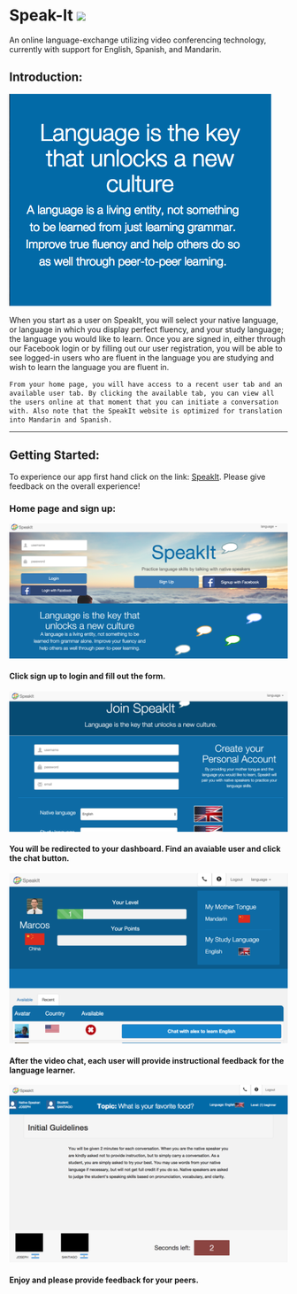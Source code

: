 # Speak-It  <img src="https://raw.githubusercontent.com/tgoldenberg/Speakit-Static/master/app/assets/images/globe-logo.png" width="48">
An online language-exchange utilizing video conferencing technology, currently with support for English, Spanish, and Mandarin.

## Introduction:

<img src="https://raw.githubusercontent.com/nyc-dragonflies-2015/Speak-It/master/app/assets/images/Read-me-quote.png">

When you start as a user on SpeakIt, you will select your native language, or language in which you display perfect fluency, and your study language; the language you would like to learn. Once you are signed in, either through our Facebook login or by filling out our user registration, you will be able to see logged-in users who are fluent in the language you are studying and wish to learn the language you are fluent in. 

	From your home page, you will have access to a recent user tab and an available user tab. By clicking the available tab, you can view all the users online at that moment that you can initiate a conversation with. Also note that the SpeakIt website is optimized for translation into Mandarin and Spanish. 	
****


## Getting Started:

To experience our app first hand click on the link: <a href="https://speakitlanguages.com/">SpeakIt</a>. Please give feedback on the overall experience!

### Home page and sign up:


<img src="https://raw.githubusercontent.com/nyc-dragonflies-2015/Speak-It/master/app/assets/images/speakit-landing.png">

#### Click sign up to login and fill out the form.

<img src="https://raw.githubusercontent.com/nyc-dragonflies-2015/Speak-It/master/app/assets/images/speakit-signup.png">

#### You will be redirected to your dashboard. Find an avaiable user and click the chat button.

<img src="https://github.com/nyc-dragonflies-2015/Speak-It/blob/master/app/assets/images/speakit-profile.png">

#### After the video chat, each user will provide instructional feedback for the language learner.

<img src="https://github.com/nyc-dragonflies-2015/Speak-It/blob/master/app/assets/images/joseph-chat-room.png">


#### Enjoy and please provide feedback for your peers.
